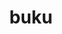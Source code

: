 ---
layout: category
title: buku
description: "Sesuatu yang menarik dari buku yang udah gua baca"
permalink: 'categories/buku'
---